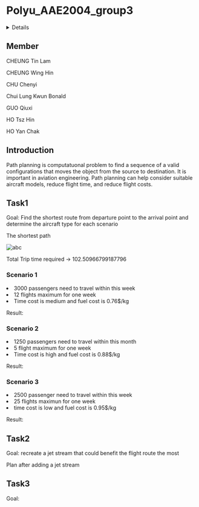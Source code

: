 # Polyu_AAE2004_group3
<!-- TABLE OF CONTENTS -->
<details>
  <summery>Table of contents</summary>
  <ol>
    <li><a href="## Member">Member</a> 
    <li><a href="## Introduction">Introduction</a></li>
    <li><a href="## Task1">Task1</a></li>
        <ul>
          <li><a href= "### Scenario-1">Scenario 1</a></li>
          <li><a href= "### Scenario-2">Scenario 2</a></li>
          <li><a href= "### Scenario-3">Scenario 3</a></li>
        </ul>  
    <li><a href="## Task2">Task2</a></li>
    <li><a href="## Task3">Task3</a></li>
  </ol>
</details>

## Member
CHEUNG Tin Lam

CHEUNG Wing Hin

CHU Chenyi

Chui Lung Kwun Bonald

GUO Qiuxi

HO Tsz Hin

HO Yan Chak

## Introduction
Path planning is computatuonal problem to find a sequence of a valid configurations that moves the object from the source to destination. It is important in aviation engineering. Path planning can help consider suitable aircraft models, reduce flight time, and reduce flight costs. 

## Task1
Goal: Find the shortest route from departure point to the arrival point and determine the aircraft type for each scenario

The shortest path

![abc](https://user-images.githubusercontent.com/116060401/200479713-8ce624a1-2d1f-4e88-a3b2-7cbec7a2e828.jpg)

Total Trip time required ->  102.50966799187796

### Scenario 1
<li>3000 passengers need to travel within this week</li>
<li>12 flights maximum for one week</li>
<li>Time cost is medium and fuel cost is 0.76$/kg</li>

Result:

### Scenario 2
<li>1250 passengers need to travel within this month</li>
<li>5 flight maximum for one week</li>
<li>Time cost is high and fuel cost is 0.88$/kg</li>

Result:

### Scenario 3
<li>2500 passenger need to travel within this week</li>
<li>25 flights maximun for one week</li>
<li>time cost is low and fuel cost is 0.95$/kg</li>

Result:

## Task2
Goal: recreate a jet stream that could benefit the flight route the most

Plan after adding a jet stream


## Task3
Goal: 
